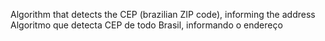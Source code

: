 Algorithm that detects the CEP (brazilian ZIP code), informing the address
Algoritmo que detecta CEP de todo Brasil, informando o endereço
